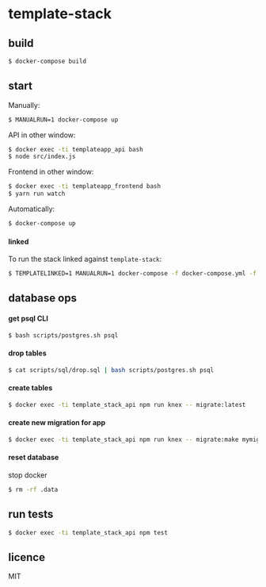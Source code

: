 # template-stack


## build

```bash
$ docker-compose build
```

## start

Manually:

```bash
$ MANUALRUN=1 docker-compose up
```

API in other window:

```bash
$ docker exec -ti templateapp_api bash
$ node src/index.js
```

Frontend in other window:

```bash
$ docker exec -ti templateapp_frontend bash
$ yarn run watch
```

Automatically:

```bash
$ docker-compose up
```

#### linked

To run the stack linked against `template-stack`:

```bash
$ TEMPLATELINKED=1 MANUALRUN=1 docker-compose -f docker-compose.yml -f docker-compose.linked.yml up
```

## database ops

#### get psql CLI

```bash
$ bash scripts/postgres.sh psql
```

#### drop tables

```bash
$ cat scripts/sql/drop.sql | bash scripts/postgres.sh psql
```

#### create tables

```bash
$ docker exec -ti template_stack_api npm run knex -- migrate:latest
```

#### create new migration for app

```bash
$ docker exec -ti template_stack_api npm run knex -- migrate:make mymigration
```

#### reset database

stop docker

```bash
$ rm -rf .data
```

## run tests

```bash
$ docker exec -ti template_stack_api npm test
```



## licence

MIT